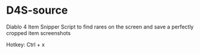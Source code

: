 # D4S-source
Diablo 4 Item Snipper
Script to find rares on the screen and save a perfectly cropped item screenshots

Hotkey: Ctrl + x
